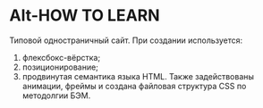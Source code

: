 #  Alt-HOW TO LEARN
 Типовой одностраничный сайт.
 При создании используется:
  1. флексбокс-вёрстка;
  2. позиционирование;
  3. продвинутая семантика языка HTML.
 Также задействованы анимации, фреймы и создана файловая структура CSS по методолгии БЭМ.
